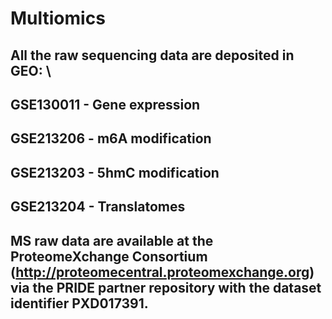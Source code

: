 # Multiomics
## All the raw sequencing data are deposited in GEO: \
## GSE130011	- Gene expression
## GSE213206	- m6A modification
## GSE213203	- 5hmC modification 
## GSE213204	- Translatomes

## MS raw data are available at the ProteomeXchange Consortium (http://proteomecentral.proteomexchange.org) via the PRIDE partner repository with the dataset identifier PXD017391.

